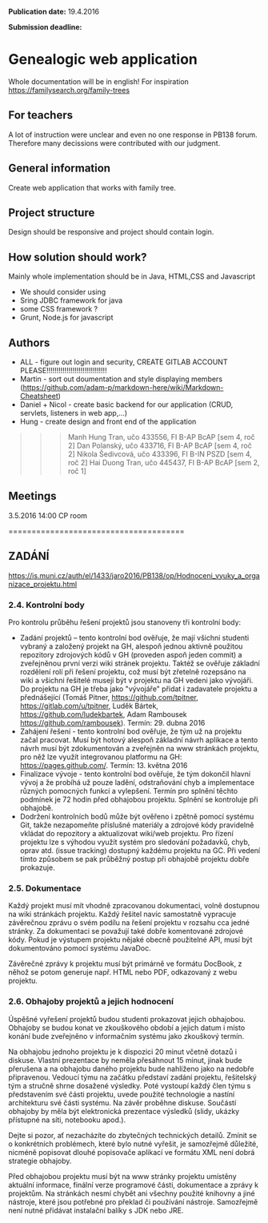 **Publication date:** 19.4.2016

**Submission deadline:** 

Genealogic web application
====================================
Whole documentation will be in english!
For inspiration https://familysearch.org/family-trees

## For teachers
A lot of instruction were unclear and even no one response in PB138 forum. Therefore many decissions were contributed with our judgment.

## General information
Create web application that works with family tree. 

## Project structure
Design should be responsive and project should contain login.

## How solution should work?
Mainly whole implementation should be in Java, HTML,CSS and Javascript
* We should consider using 
 * Sring JDBC framework for java
 * some CSS framework ?
 * Grunt, Node.js for javascript

## Authors
* ALL - figure out login and security, CREATE GITLAB ACCOUNT PLEASE!!!!!!!!!!!!!!!!!!!!!!!!!!!!!!
* Martin - sort out doumentation and style displaying members (https://github.com/adam-p/markdown-here/wiki/Markdown-Cheatsheet)
* Daniel + Nicol - create basic backend for our application (CRUD, servlets, listeners in web app,...)
* Hung - create design and front end of the application

>>> Manh Hung Tran, učo 433556, FI B-AP BcAP [sem 4, roč 2]
>>> Dan Polanský, učo 433716, FI B-AP BcAP [sem 4, roč 2]
>>> Nikola Šedivcová, učo 433396, FI B-IN PSZD [sem 4, roč 2]
>>> Hai Duong Tran, učo 445437, FI B-AP BcAP [sem 2, roč 1]

## Meetings
3.5.2016 14:00 CP room

======================================
## ZADÁNÍ
https://is.muni.cz/auth/el/1433/jaro2016/PB138/op/Hodnoceni_vyuky_a_organizace_projektu.html

### 2.4. Kontrolní body

Pro kontrolu průběhu řešení projektů jsou stanoveny tři kontrolní body:

* Zadání projektů – tento kontrolní bod ověřuje, že mají všichni studenti vybraný a založený projekt na GH, alespoň jednou aktivně použitou repozitory zdrojových kódů v GH (proveden aspoň jeden commit) a zveřejněnou první verzi wiki stránek projektu. Taktéž se ověřuje základní rozdělení rolí při řešení projektu, což musí být zřetelně rozepsáno na wiki a všichni řešitelé musejí být v projektu na GH vedeni jako vývojáři. Do projektu na GH je třeba jako "vývojáře" přidat i zadavatele projektu a přednášející (Tomáš Pitner, https://github.com/tpitner, https://gitlab.com/u/tpitner, Luděk Bártek, https://github.com/ludekbartek, Adam Rambousek https://github.com/rambousek).  Termín: 29. dubna 2016
* Zahájení řešení - tento kontrolní bod ověřuje, že tým už na projektu začal pracovat. Musí být hotový alespoň základní návrh aplikace a tento návrh musí být zdokumentován a zveřejněn na www stránkách projektu, pro něž lze využít integrovanou platformu na GH: https://pages.github.com/. Termín: 13. května 2016
* Finalizace vývoje - tento kontrolní bod ověřuje, že tým dokončil hlavní vývoj a že probíhá už pouze ladění, odstraňování chyb a implementace různých pomocných funkcí a vylepšení. Termín pro splnění těchto podmínek je 72 hodin před obhajobou projektu. Splnění se kontroluje při obhajobě.
* Dodržení kontrolních bodů může být ověřeno i zpětně pomocí systému Git, takže nezapomeňte příslušné materiály a zdrojové kódy pravidelně vkládat do repozitory a aktualizovat wiki/web projektu. Pro řízení projektu lze s výhodou využít systém pro sledování požadavků, chyb, oprav atd. (issue tracking) dostupný každému projektu na GC. Při vedení tímto způsobem se pak průběžný postup při obhajobě projektu dobře prokazuje.

### 2.5. Dokumentace

Každý projekt musí mít vhodně zpracovanou dokumentaci, volně dostupnou na wiki stránkách projektu. Každý řešitel navíc samostatně vypracuje závěrečnou zprávu o svém podílu na řešení projektu v rozsahu cca jedné stránky. Za dokumentaci se považují také dobře komentované zdrojové kódy. Pokud je výstupem projektu nějaké obecně použitelné API, musí být dokumentováno pomocí systému JavaDoc.

Závěrečné zprávy k projektu musí být primárně ve formátu DocBook, z něhož se potom generuje např. HTML nebo PDF, odkazovaný z webu projektu.

### 2.6. Obhajoby projektů a jejich hodnocení

Úspěšné vyřešení projektů budou studenti prokazovat jejich obhajobou. Obhajoby se budou konat ve zkouškového období a jejich datum i místo konání bude zveřejněno v informačním systému jako zkouškový termín.

Na obhajobu jednoho projektu je k dispozici 20 minut včetně dotazů i diskuse. Vlastní prezentace by neměla přesáhnout 15 minut, jinak bude přerušena a na obhajobu daného projektu bude nahlíženo jako na nedobře připravenou. Vedoucí týmu na začátku představí zadání projektu, řešitelský tým a stručně shrne dosažené výsledky. Poté vystoupí každý člen týmu s představením své části projektu, uvede použité technologie a nastíní architekturu své části systému. Na závěr proběhne diskuse. Součástí obhajoby by měla být elektronická prezentace výsledků (slidy, ukázky přístupné na síti, notebooku apod.).

Dejte si pozor, ať nezacházíte do zbytečných technických detailů. Zmínit se o konkrétních problémech, které bylo nutné vyřešit, je samozřejmě důležité, nicméně popisovat dlouhé popisovače aplikací ve formátu XML není dobrá strategie obhajoby.

Před obhajobou projektu musí být na www stránky projektu umístěny aktuální informace, finální verze programové části, dokumentace a zprávy k projektům. Na stránkách nesmí chybět ani všechny použité knihovny a jiné nástroje, které jsou potřebné pro překlad či používání nástroje. Samozřejmě není nutné přidávat instalační balíky s JDK nebo JRE.
